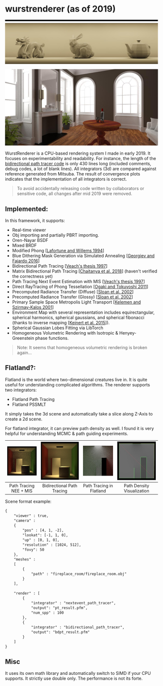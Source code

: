 # wurstrenderer (as of 2019)

![t2](https://github.com/jamornsriwasansak/wurstrenderer/blob/master/readme/tonemapped.jpg)

![t1](https://github.com/jamornsriwasansak/wurstrenderer/blob/master/readme/tea.jpg)

WurstRenderer is a CPU-based rendering system I made in early 2019. It focuses on experimentability and readability. For instance, the length of the [bidirectional path tracer code](https://github.com/jamornsriwasansak/wurstrenderer/blob/master/src/renderer/bidirpath.h) is only 430 lines long (included comments, debug codes, a lot of blank lines). All integrators (3d) are compared against reference generated from Mitsuba. The result of convergence plots indicates that the implementation of all integrators is correct.

> To avoid accidentally releasing code written by collaborators or sensitive code, all changes after mid 2019 were removed.

## Implemented:

In this framework, it supports:
* Real-time viewer
* Obj importing and partially PBRT importing.
* Oren-Nayar BSDF
* Mixed BRDF
* Modified Phong [[Lafortune and Willems 1994](http://www.lafortune.eu/publications/Phong.html)]
* Blue Dithering Mask Generation via Simulated Annealing [[Georgiev and Fajardo 2016](https://dl.acm.org/doi/abs/10.1145/2897839.2927430)]
* Bidirectional Path Tracing [[Veach's thesis 1997](https://graphics.stanford.edu/papers/veach_thesis)]
* Matrix Bidirectional Path Tracing [[Chaitanya et al. 2018](http://www.cim.mcgill.ca/~derek/files/mbdpt-e.pdf)] (haven't verified the correctness yet)
* Path Tracing Next Event Estimation with MIS [[Veach's thesis 1997](https://graphics.stanford.edu/papers/veach_thesis)]
* Direct RayTracing of Phong Tessellation [[Ogaki and Tokuyoshi 2011](http://www.jp.square-enix.com/tech/library/pdf/EGSR2011.pdf)]
* Precomputed Radiance Transfer (Diffuse) [[Sloan et al. 2002](https://sites.fas.harvard.edu/~cs278/papers/prt.pdf)]
* Precomputed Radiance Transfer (Glossy) [[Sloan et al. 2002](https://sites.fas.harvard.edu/~cs278/papers/prt.pdf)]
* Primary Sample Space Metropolis Light Transport [[Kelemen and Szirmay-Kalos
 2001](https://cg.informatik.uni-freiburg.de/intern/seminar/raytracing%20-%20Kelemen%20-%202002%20-%20Metropolis.pdf)]
* Environment Map with several representation includes equirectangular, spherical harmonics, spherical gaussians, and spherical fibonacci (thanks to inverse mapping [[Keinert et al. 2015](https://dl.acm.org/doi/10.1145/2816795.2818131)]).
* Spherical Gaussian Lobes Fitting via LibTorch
* Homogeneous Volumetric Rendering with Isotropic & Henyey-Greenstein phase functions.
> Note: It seems that homogeneous volumetric rendering is broken again...

## Flatland?:
Flatland is the world where two-dimensional creatures live in. 
It is quite useful for understanding complicated algorithms.
The renderer supports two integrators:
* Flatland Path Tracing
* Flatland PSSMLT

It simply takes the 3d scene and automatically take a slice along Z-Axis to create a 2d scene.

For flatland integrator, it can preview path density as well. I found it is very helpful for understanding MCMC & path guiding experiments.

![pt](https://github.com/jamornsriwasansak/wurstrenderer/blob/master/readme/pt_result.jpg) | ![bdpt](https://github.com/jamornsriwasansak/wurstrenderer/blob/master/readme/bdpt_result.jpg) | ![pt2d](https://github.com/jamornsriwasansak/wurstrenderer/blob/master/readme/pt2d_result.jpg)  | ![visualize](https://github.com/jamornsriwasansak/wurstrenderer/blob/master/readme/visualized.jpg)
:-------------------------:|:-------------------------:|:-------------------------:|:-------------------------:
Path Tracing NEE + MIS  | Bidirectional Path Tracing| Path Tracing in Flatland | Path Density Visualization

Scene format example:
```
{
    "viewer" : true,
    "camera" : 
    {
        "pos" : [4, 1, -2],
        "lookat": [-1, 1, 0],
        "up" : [0, 1, 0],
        "resolution" : [1024, 512],
        "fovy": 50
    },
    "meshes" : 
    [
        {
            "path" : "fireplace_room/fireplace_room.obj"
        }
    ],
    
    "render" : [
        {
            "integrator" : "nextevent_path_tracer",
            "output": "pt_result.pfm",
            "num_spp" : 100
        },
        {
            "integrator" : "bidirectional_path_tracer",
            "output": "bdpt_result.pfm"
        }
    ]
}
```

## Misc
It uses its own math library and automatically switch to SIMD if your CPU supports.
It strictly use double only. The performance is not its forte.
